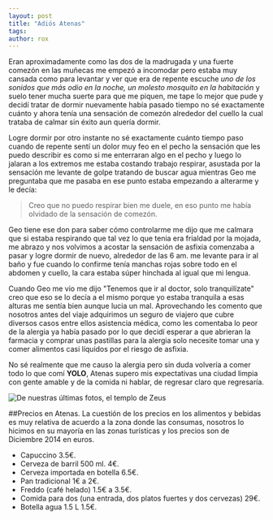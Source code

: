 ```yaml
---
layout: post
title: "Adiós Atenas"
tags: 
author: rox
---
```

Eran aproximadamente como las dos de la madrugada y una fuerte comezón en las muñecas me empezó a incomodar pero estaba muy cansada como para levantar y ver que era de repente escuche *uno de los sonidos que más odio en la noche, un molesto mosquito en la habitación* y suelo tener mucha suerte para que me piquen, me tape lo mejor que pude y decidí tratar de dormir nuevamente había pasado tiempo no sé exactamente cuánto y ahora tenía una sensación de comezón alrededor del cuello la cual trataba de calmar sin éxito aun quería dormir. 

Logre dormir por otro instante no sé exactamente cuánto tiempo paso cuando de repente sentí un dolor muy feo en el pecho la sensación que les puedo describir es como si me enterraran algo en el pecho y luego lo jalaran a los extremos me estaba costando trabajo respirar, asustada por la sensación me levante de golpe tratando de buscar agua mientras Geo me preguntaba que me pasaba en ese punto estaba empezando a alterarme y le decía: 

>Creo que no puedo respirar bien me duele, en eso punto me había olvidado de la sensación de comezón.

Geo tiene ese don para saber cómo controlarme me dijo que me calmara que si estaba respirando que tal vez lo que tenia era frialdad por la mojada, me abrazo y nos volvimos a acostar la sensación de asfixia comenzaba a pasar y logre dormir de nuevo, alrededor de las 6 am. me levante para ir al baño y fue cuando lo confirme tenía manchas rojas sobre todo en el abdomen y cuello, la cara estaba súper  hinchada al igual que mi lengua. 

Cuando Geo me vio me dijo "Tenemos que ir al doctor, solo tranquilízate" creo que eso se lo decía a el mismo porque yo estaba tranquila a esas alturas me sentía bien aunque lucia un mal. Aprovechando les comento que nosotros antes del viaje adquirimos un seguro de viajero que cubre diversos casos entre ellos asistencia médica, como les comentaba lo peor de la alergia ya había pasado por lo que decidí esperar a que abrieran la farmacia y comprar unas pastillas para la alergia solo necesite tomar una y comer alimentos casi líquidos por el riesgo de asfixia.  

No sé realmente que me causo la alergia pero sin duda volvería a comer todo lo que comí **YOLO**, Atenas supero mis expectativas una ciudad limpia con gente amable y de la comida ni hablar, de regresar claro que regresaría.

![De nuestras últimas fotos, el templo de Zeus](/content/images/2015/01/2014-12-18-08-39-24.jpg)

##Precios en Atenas. 
La cuestión de los precios en los alimentos y bebidas es muy relativa de acuerdo a la zona donde las consumas, nosotros lo hicimos en su mayoría en las zonas turísticas y los precios son de Diciembre 2014 en euros.

* Capuccino 3.5€.
* Cerveza de barril 500 ml. 4€.
* Cerveza importada en botella 6.5€.
* Pan tradicional 1€ a 2€.
* Freddo (café helado) 1.5€ a 3.5€.
* Comida para dos (una entrada, dos platos fuertes y dos cervezas) 29€.
* Botella agua 1.5 L 1.5€.
